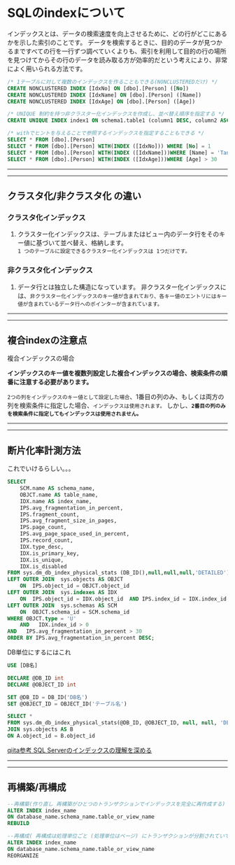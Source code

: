# SQLのindexについて

インデックスとは、データの検索速度を向上させるために、どの行がどこにあるかを示した索引のことです。 データを検索するときに、目的のデータが見つかるまですべての行を一行ずつ調べていくよりも、索引を利用して目的の行の場所を見つけてからその行のデータを読み取る方が効率的だという考えにより、非常によく用いられる方法です。

```sql
/* 1テーブルに対して複数のインデックスを作ることもできる(NONCLUSTEREDだけ) */
CREATE NONCLUSTERED INDEX [IdxNo] ON [dbo].[Person] ([No])
CREATE NONCLUSTERED INDEX [IdxName] ON [dbo].[Person] ([Name])
CREATE NONCLUSTERED INDEX [IdxAge] ON [dbo].[Person] ([Age])

/* UNIQUE 制約を持つ非クラスター化インデックスを作成し、並べ替え順序を指定する */
CREATE UNIQUE INDEX index1 ON schema1.table1 (column1 DESC, column2 ASC, column3 DESC);

/* withでヒントを与えることで参照するインデックスを指定することもできる */
SELECT * FROM [dbo].[Person]
SELECT * FROM [dbo].[Person] WITH(INDEX ([IdxNo])) WHERE [No] = 1
SELECT * FROM [dbo].[Person] WITH(INDEX ([IdxName]))WHERE [Name] = 'Tanaka'
SELECT * FROM [dbo].[Person] WITH(INDEX ([IdxAge]))WHERE [Age] > 30
```

---
---

## クラスタ化/非クラスタ化 の違い

### クラスタ化インデックス

1. クラスター化インデックスは、テーブルまたはビュー内のデータ行をそのキー値に基づいて並べ替え、格納します。  
    `1 つのテーブルに設定できるクラスター化インデックスは 1つだけです。`  

### 非クラスタ化インデックス

1. データ行とは独立した構造になっています。 非クラスター化インデックスには、`非クラスター化インデックスのキー値が含まれており、各キー値のエントリにはキー値が含まれているデータ行へのポインターが含まれています。`

---
---

## 複合indexの注意点

複合インデックスの場合

**インデックスのキー値を複数列設定した複合インデックスの場合、検索条件の順番に注意する必要があります。**

`2つの列をインデックスのキー値として設定した場合`、1番目の列のみ、もしくは両方の列を検索条件に指定した場合、`インデックスは使用されます。`
しかし、**`2番目の列のみを検索条件に指定してもインデックスは使用されません。`**

---
---

## 断片化率計測方法

これでいけるらしい。。。

```sql
SELECT 
    SCM.name AS schema_name,
    OBJCT.name AS table_name,
    IDX.name AS index_name,
    IPS.avg_fragmentation_in_percent,
    IPS.fragment_count,
    IPS.avg_fragment_size_in_pages,
    IPS.page_count,
    IPS.avg_page_space_used_in_percent,
    IPS.record_count,
    IDX.type_desc,
    IDX.is_primary_key,
    IDX.is_unique,
    IDX.is_disabled
FROM sys.dm_db_index_physical_stats (DB_ID(),null,null,null,'DETAILED') AS IPS 
LEFT OUTER JOIN  sys.objects AS OBJCT 
    ON  IPS.object_id = OBJCT.object_id 
LEFT OUTER JOIN  sys.indexes AS IDX 
    ON  IPS.object_id = IDX.object_id  AND IPS.index_id = IDX.index_id 
LEFT OUTER JOIN  sys.schemas AS SCM 
    ON  OBJCT.schema_id = SCM.schema_id 
WHERE OBJCT.type = 'U'
    AND   IDX.index_id > 0 
AND   IPS.avg_fragmentation_in_percent > 30 
ORDER BY IPS.avg_fragmentation_in_percent DESC; 
```

DB単位にするにはこれ

```sql
USE [DB名]

DECLARE @DB_ID int
DECLARE @OBJECT_ID int

SET @DB_ID = DB_ID('DB名')
SET @OBJECT_ID = OBJECT_ID('テーブル名')

SELECT *
FROM sys.dm_db_index_physical_stats(@DB_ID, @OBJECT_ID, null, null, 'DETAILED') AS A
JOIN sys.objects AS B
ON A.object_id = B.object_id
```

[qiita参考 SQL Serverのインデックスの理解を深める](https://qiita.com/fuk101/items/2e6a225a97a14f0f2850#%E3%82%A4%E3%83%B3%E3%83%87%E3%83%83%E3%82%AF%E3%82%B9%E3%81%AE%E6%96%AD%E7%89%87%E5%8C%96%E3%81%AB%E3%81%A4%E3%81%84%E3%81%A6)

---
---

## <a name=rebuild>再構築/再構成</a>

```sql
--再構築(作り直し 再構築がひとつのトランザクションでインデックスを完全に再作成する)
ALTER INDEX index_name
ON database_name.schema_name.table_or_view_name
REBUILD

--再構成( 再構成は処理単位ごと (処理単位はページ) にトランザクションが分割されていて、リーフページ間でインデックス行を移動させることで行を前に詰めて断片化を解消している)
ALTER INDEX index_name
ON database_name.schema_name.table_or_view_name
REORGANIZE
```
